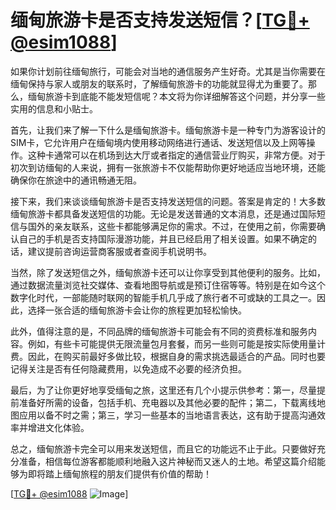 # 缅甸旅游卡是否支持发送短信？[[TG💪+ @esim1088](https://t.me/s/esim1088)]

如果你计划前往缅甸旅行，可能会对当地的通信服务产生好奇。尤其是当你需要在缅甸保持与家人或朋友的联系时，了解缅甸旅游卡的功能就显得尤为重要了。那么，缅甸旅游卡到底能不能发短信呢？本文将为你详细解答这个问题，并分享一些实用的信息和小贴士。

首先，让我们来了解一下什么是缅甸旅游卡。缅甸旅游卡是一种专门为游客设计的SIM卡，它允许用户在缅甸境内使用移动网络进行通话、发送短信以及上网等操作。这种卡通常可以在机场到达大厅或者指定的通信营业厅购买，非常方便。对于初次到访缅甸的人来说，拥有一张旅游卡不仅能帮助你更好地适应当地环境，还能确保你在旅途中的通讯畅通无阻。

接下来，我们来谈谈缅甸旅游卡是否支持发送短信的问题。答案是肯定的！大多数缅甸旅游卡都具备发送短信的功能。无论是发送普通的文本消息，还是通过国际短信与国外的亲友联系，这些卡都能够满足你的需求。不过，在使用之前，你需要确认自己的手机是否支持国际漫游功能，并且已经启用了相关设置。如果不确定的话，建议提前咨询运营商客服或者查阅手机说明书。

当然，除了发送短信之外，缅甸旅游卡还可以让你享受到其他便利的服务。比如，通过数据流量浏览社交媒体、查看地图导航或是预订住宿等等。特别是在如今这个数字化时代，一部能随时联网的智能手机几乎成了旅行者不可或缺的工具之一。因此，选择一张合适的缅甸旅游卡会让你的旅程更加轻松愉快。

此外，值得注意的是，不同品牌的缅甸旅游卡可能会有不同的资费标准和服务内容。例如，有些卡可能提供无限流量包月套餐，而另一些则可能是按实际使用量计费。因此，在购买前最好多做比较，根据自身的需求挑选最适合的产品。同时也要记得关注是否有任何隐藏费用，以免造成不必要的经济负担。

最后，为了让你更好地享受缅甸之旅，这里还有几个小提示供参考：第一，尽量提前准备好所需的设备，包括手机、充电器以及其他必要的配件；第二，下载离线地图应用以备不时之需；第三，学习一些基本的当地语言表达，这有助于提高沟通效率并增进文化体验。

总之，缅甸旅游卡完全可以用来发送短信，而且它的功能远不止于此。只要做好充分准备，相信每位游客都能顺利地融入这片神秘而又迷人的土地。希望这篇介绍能够为即将踏上缅甸旅程的朋友们提供有价值的帮助！

[[TG💪+ @esim1088](https://t.me/s/esim1088) ![Image](https://i.postimg.cc/4NQfJmqS/Snipaste-2025-05-13-00-14-12.png)]